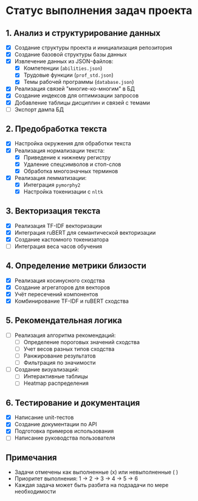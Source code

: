 # Статус выполнения задач проекта

## 1. Анализ и структурирование данных
- [x] Создание структуры проекта и инициализация репозитория
- [x] Создание базовой структуры базы данных
- [x] Извлечение данных из JSON-файлов:
  - [x] Компетенции (`abilities.json`)
  - [x] Трудовые функции (`prof_std.json`)
  - [x] Темы рабочей программы (`database.json`)
- [x] Реализация связей "многие-ко-многим" в БД
- [x] Создание индексов для оптимизации запросов
- [x] Добавление таблицы дисциплин и связей с темами
- [ ] Экспорт дампа БД

## 2. Предобработка текста
- [x] Настройка окружения для обработки текста
- [x] Реализация нормализации текста:
  - [x] Приведение к нижнему регистру
  - [x] Удаление спецсимволов и стоп-слов
  - [x] Обработка многозначных терминов
- [x] Реализация лемматизации:
  - [x] Интеграция `pymorphy2`
  - [x] Настройка токенизации с `nltk`

## 3. Векторизация текста
- [x] Реализация TF-IDF векторизации
- [x] Интеграция ruBERT для семантической векторизации
- [x] Создание кастомного токенизатора
- [ ] Интеграция веса часов обучения

## 4. Определение метрики близости
- [x] Реализация косинусного сходства
- [x] Создание агрегаторов для векторов
- [x] Учёт пересечений компонентов
- [x] Комбинирование TF-IDF и ruBERT сходства

## 5. Рекомендательная логика
- [ ] Реализация алгоритма рекомендаций:
  - [ ] Определение пороговых значений сходства
  - [ ] Учет весов разных типов сходства
  - [ ] Ранжирование результатов
  - [ ] Фильтрация по значимости
- [ ] Создание визуализаций:
  - [ ] Интерактивные таблицы
  - [ ] Heatmap распределения

## 6. Тестирование и документация
- [x] Написание unit-тестов
- [x] Создание документации по API
- [x] Подготовка примеров использования
- [ ] Написание руководства пользователя

## Примечания
- Задачи отмечены как выполненные (x) или невыполненные ( )
- Приоритет выполнения: 1 → 2 → 3 → 4 → 5 → 6
- Каждая задача может быть разбита на подзадачи по мере необходимости
